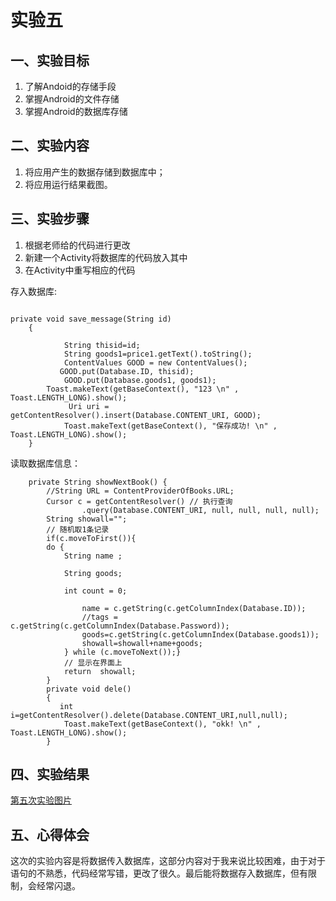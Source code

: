 # 实验五

## 一、实验目标

1. 了解Andoid的存储手段
2. 掌握Android的文件存储
3. 掌握Android的数据库存储

## 二、实验内容

1. 将应用产生的数据存储到数据库中；
2. 将应用运行结果截图。

## 三、实验步骤
1. 根据老师给的代码进行更改
2. 新建一个Activity将数据库的代码放入其中
3. 在Activity中重写相应的代码

存入数据库:
```

private void save_message(String id)
    {

            String thisid=id;
            String goods1=price1.getText().toString();
            ContentValues GOOD = new ContentValues();
           GOOD.put(Database.ID, thisid);
            GOOD.put(Database.goods1, goods1);
        Toast.makeText(getBaseContext(), "123 \n" , Toast.LENGTH_LONG).show();
             Uri uri = getContentResolver().insert(Database.CONTENT_URI, GOOD);
            Toast.makeText(getBaseContext(), "保存成功! \n" , Toast.LENGTH_LONG).show();
    }
```

读取数据库信息：
```
    private String showNextBook() {
        //String URL = ContentProviderOfBooks.URL;
        Cursor c = getContentResolver() // 执行查询
                .query(Database.CONTENT_URI, null, null, null, null);
        String showall="";
        // 随机取1条记录
        if(c.moveToFirst()){
        do {
            String name ;

            String goods;

            int count = 0;

                name = c.getString(c.getColumnIndex(Database.ID));
                //tags = c.getString(c.getColumnIndex(Database.Password));
                goods=c.getString(c.getColumnIndex(Database.goods1));
                showall=showall+name+goods;
            } while (c.moveToNext());}
            // 显示在界面上
            return  showall;
        }
        private void dele()
        {
           int i=getContentResolver().delete(Database.CONTENT_URI,null,null);
            Toast.makeText(getBaseContext(), "okk! \n" , Toast.LENGTH_LONG).show();
        }
```

 ## 四、实验结果
 [第五次实验图片](https://github.com/wjm20000603/android-labs-2020/tree/master/students/net1814080903206/tesephoto/t5.jpg)  


## 五、心得体会
这次的实验内容是将数据传入数据库，这部分内容对于我来说比较困难，由于对于语句的不熟悉，代码经常写错，更改了很久。最后能将数据存入数据库，但有限制，会经常闪退。
